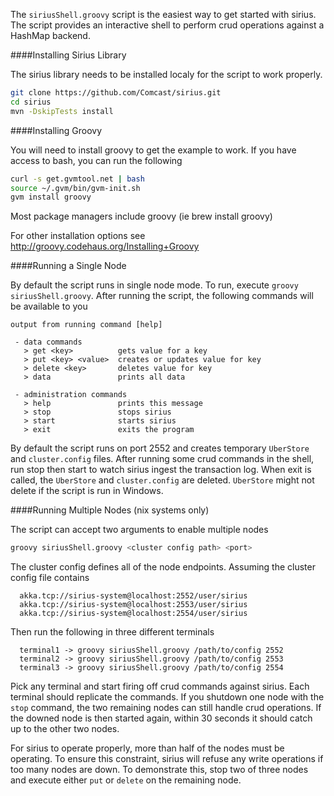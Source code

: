 The `siriusShell.groovy` script is the easiest way to get started
with sirius. The script provides an interactive shell to
perform crud operations against a HashMap backend.

####Installing Sirius Library

The sirius library needs to be installed localy for the script to work
properly.

```bash
git clone https://github.com/Comcast/sirius.git
cd sirius
mvn -DskipTests install
```

####Installing Groovy

You will need to install groovy to get the example to work. If you
have access to bash, you can run the following

```bash
curl -s get.gvmtool.net | bash
source ~/.gvm/bin/gvm-init.sh
gvm install groovy
```

Most package managers include groovy (ie brew install groovy)

For other installation options see
http://groovy.codehaus.org/Installing+Groovy

####Running a Single Node

By default the script runs in single node mode. To run, execute
`groovy siriusShell.groovy`. After running the script, the following
commands will be available to you

```
output from running command [help]

 - data commands
   > get <key>          gets value for a key
   > put <key> <value>  creates or updates value for key
   > delete <key>       deletes value for key
   > data               prints all data

 - administration commands
   > help               prints this message
   > stop               stops sirius
   > start              starts sirius
   > exit               exits the program

```

By default the script runs on port 2552 and creates temporary
`UberStore` and `cluster.config` files. After running some crud
commands in the shell, run stop then start to watch sirius ingest the
transaction log. When exit is called, the `UberStore` and
`cluster.config` are deleted. `UberStore` might not delete if the
script is run in Windows.

####Running Multiple Nodes (nix systems only)

The script can accept two arguments to enable multiple nodes

```bash
groovy siriusShell.groovy <cluster config path> <port>
```

The cluster config defines all of the node endpoints.  Assuming the
cluster config file contains

```
  akka.tcp://sirius-system@localhost:2552/user/sirius
  akka.tcp://sirius-system@localhost:2553/user/sirius
  akka.tcp://sirius-system@localhost:2554/user/sirius
```

Then run the following in three different terminals

```
  terminal1 -> groovy siriusShell.groovy /path/to/config 2552
  terminal2 -> groovy siriusShell.groovy /path/to/config 2553
  terminal3 -> groovy siriusShell.groovy /path/to/config 2554
```

Pick any terminal and start firing off crud commands against sirius.
Each terminal should replicate the commands. If you shutdown one
node with the `stop` command, the two remaining nodes can
still handle crud operations. If the downed node is then started
again, within 30 seconds it should catch up to the other two nodes.

For sirius to operate properly, more than half of the nodes must be
operating.  To ensure this constraint, sirius will refuse any write
operations if too many nodes are down. To demonstrate this, stop two
of three nodes and execute either `put` or `delete` on the remaining
node.
